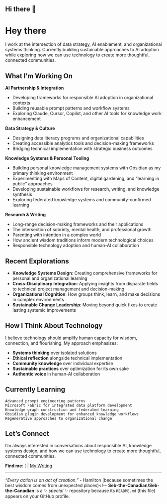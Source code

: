 ## Hi there 👋

# Hey there

I work at the intersection of data strategy, AI enablement, and organizational systems thinking. Currently building sustainable approaches to AI adoption while exploring how we can use technology to create more thoughtful, connected communities.

## What I’m Working On

**AI Partnership & Integration**

- Developing frameworks for responsible AI adoption in organizational contexts
- Building reusable prompt patterns and workflow systems
- Exploring Claude, Cursor, Copilot, and other AI tools for knowledge work enhancement

**Data Strategy & Culture**

- Designing data literacy programs and organizational capabilities
- Creating accessible analytics tools and decision-making frameworks
- Bridging technical implementation with strategic business outcomes

**Knowledge Systems & Personal Tooling**

- Building personal knowledge management systems with Obsidian as my primary thinking environment
- Experimenting with Maps of Content, digital gardening, and “learning in public” approaches
- Developing sustainable workflows for research, writing, and knowledge synthesis
- Exploring federated knowledge systems and community-confirmed learning

**Research & Writing**

- Long-range decision-making frameworks and their applications
- The intersection of sobriety, mental health, and professional growth
- Parenting with intention in a complex world
- How ancient wisdom traditions inform modern technological choices
- Responsible technology adoption and human-AI collaboration

## Recent Explorations

- **Knowledge Systems Design**: Creating comprehensive frameworks for personal and organizational learning
- **Cross-Disciplinary Integration**: Applying insights from disparate fields to technical project management and decision-making
- **Organizational Cognition**: How groups think, learn, and make decisions in complex environments
- **Sustainable Change Leadership**: Moving beyond quick fixes to create lasting systemic improvements

## How I Think About Technology

I believe technology should amplify human capacity for wisdom, connection, and flourishing. My approach emphasizes:

- **Systems thinking** over isolated solutions
- **Ethical reflection** alongside technical implementation
- **Community knowledge** over individual expertise
- **Sustainable practices** over optimization for its own sake
- **Authentic voice** in human-AI collaboration

## Currently Learning

```
Advanced prompt engineering patterns
Microsoft Fabric for integrated data platform development
Knowledge graph construction and federated learning  
Obsidian plugin development for enhanced knowledge workflows
Regenerative approaches to organizational change
```

## Let’s Connect

I’m always interested in conversations about responsible AI, knowledge systems design, and how we can use technology to create more thoughtful, connected communities.

**Find me**: [ | [My Writing](cognitive-architecture.ca)

-----

*“Every action is an act of creation.”* - Hamilton (because sometimes the best wisdom comes from unexpected places)<!--
**Seb-the-Canadian/Seb-the-Canadian** is a ✨ _special_ ✨ repository because its `README.md` (this file) appears on your GitHub profile.



